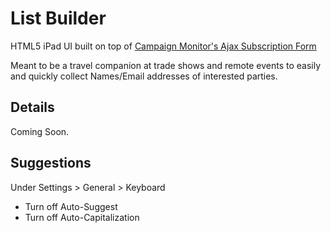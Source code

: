List Builder
============
HTML5 iPad UI built on top of [Campaign Monitor's Ajax Subscription Form](http://www.campaignmonitor.com/downloads/ajax-subscription-form/)

Meant to be a travel companion at trade shows and remote events to easily and quickly collect Names/Email addresses of interested parties.

Details
-------

Coming Soon.





Suggestions
-----------
Under Settings > General > Keyboard

* Turn off Auto-Suggest
* Turn off Auto-Capitalization